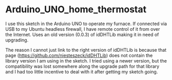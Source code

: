 # Arduino_UNO_home_thermostat
I use this sketch in the Arduino UNO to operate my furnace.  If connected via USB to my Ubuntu headless firewall, I have remote control of it from over the Internet. Uses an old version (0.0.3) of idDHTLib making it in need of upgrading.

The reason I cannot just link to the right version of idDHTLib is because that page (https://github.com/niesteszeck/idDHTLib) does not contain the library version I am using in the sketch.  I tried using a newer version, but the compatibility was lost somewhere along the upgrade path for that library and I had too little incentive to deal with it after getting my sketch going.
